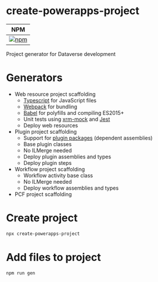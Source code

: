 # create-powerapps-project
| NPM |
| --- |
| [![npm](https://img.shields.io/npm/v/create-powerapps-project.svg?style=flat-square)](https://www.npmjs.com/package/create-powerapps-project) |

Project generator for Dataverse development

# Generators

* Web resource project scaffolding
  * [Typescript](https://www.typescriptlang.org/index.html) for JavaScript files
  * [Webpack](https://webpack.js.org/) for bundling
  * [Babel](https://babeljs.io/) for polyfills and compiling ES2015+  
  * Unit tests using [xrm-mock](https://github.com/camelCaseDave/xrm-mock) and [Jest](https://jestjs.io/)
  * Deploy web resources
* Plugin project scaffolding
  * Support for [plugin packages](https://docs.microsoft.com/en-us/power-apps/developer/data-platform/dependent-assembly-plugins) (dependent assemblies)
  * Base plugin classes
  * No ILMerge needed
  * Deploy plugin assemblies and types
  * Deploy plugin steps
* Workflow project scaffolding
  * Workflow activity base class
  * No ILMerge needed
  * Deploy workflow assemblies and types
* PCF project scaffolding

# Create project

```sh
npx create-powerapps-project
```

# Add files to project

```sh
npm run gen
```
